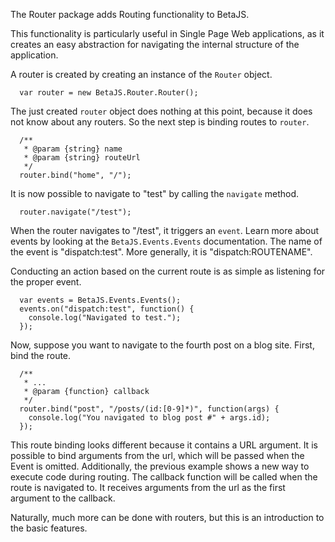 The Router package adds Routing functionality to BetaJS.

This functionality is particularly useful in
Single Page Web applications, as it creates an easy
abstraction for navigating the internal structure of the application.

A router is created by creating an instance of the `Router` object.

```
  var router = new BetaJS.Router.Router();
```

The just created `router` object does nothing at this point, because it does not
know about any routers. So the next step is binding routes to `router`.

```
  /**
   * @param {string} name
   * @param {string} routeUrl
   */
  router.bind("home", "/");
```

It is now possible to navigate to "test" by calling the `navigate` method.

```
  router.navigate("/test");
```

When the router navigates to "/test", it triggers an `event`. Learn more about
events by looking at the `BetaJS.Events.Events` documentation. The name of the
event is "dispatch:test". More generally, it is "dispatch:ROUTENAME".

Conducting an action based on the current route is as simple as listening for
the proper event.

```
  var events = BetaJS.Events.Events();
  events.on("dispatch:test", function() {
    console.log("Navigated to test.");
  });
```

Now, suppose you want to navigate to the fourth post on a blog site. First, bind
the route.

```
  /**
   * ...
   * @param {function} callback
   */
  router.bind("post", "/posts/(id:[0-9]*)", function(args) {
    console.log("You navigated to blog post #" + args.id);
  });
```

This route binding looks different because it contains a URL argument.
It is possible to bind arguments from the url, which will be passed when the Event is
omitted. Additionally, the previous example shows a new way to execute code
during routing. The callback function will be called when the route is navigated
to. It receives arguments from the url as the first argument to the callback.

Naturally, much more can be done with routers, but this is an introduction to
the basic features.
